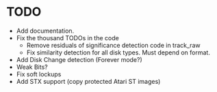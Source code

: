 # TODO

* Add documentation.
* Fix the thousand TODOs in the code
    * Remove residuals of significance detection code in track_raw
    * Fix similarity detection for all disk types. Must depend on format.
* Add Disk Change detection (Forever mode?)
* Weak Bits?
* Fix soft lockups
* Add STX support (copy protected Atari ST images)
